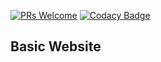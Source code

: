 [![PRs Welcome](https://img.shields.io/badge/PRs-welcome-brightgreen.svg?style=flat-square)](http://makeapullrequest.com) [![Codacy Badge](https://app.codacy.com/project/badge/Grade/d87ba7c1ce8246a28c4299b3f7936c22)](https://www.codacy.com/gh/cbendot/cbendot.github.io/dashboard?utm_source=github.com&amp;utm_medium=referral&amp;utm_content=cbendot/cbendot.github.io&amp;utm_campaign=Badge_Grade)

## Basic Website
